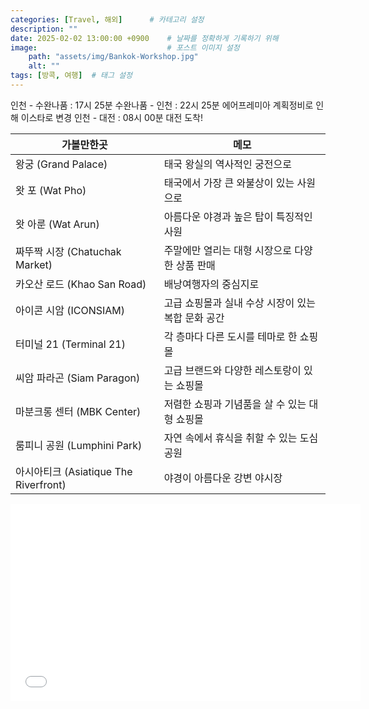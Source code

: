 ```yaml
---
categories: [Travel, 해외]      # 카테고리 설정
description: ""
date: 2025-02-02 13:00:00 +0900    # 날짜를 정확하게 기록하기 위해
image:                             # 포스트 이미지 설정
    path: "assets/img/Bankok-Workshop.jpg"
    alt: ""
tags: [방콕, 여행]  # 태그 설정
---
```


인천 - 수완나품 : 17시 25분
수완나품 - 인천 : 22시 25분
    에어프레미아 계획정비로 인해 이스타로 변경
인천 - 대전 : 08시 00분
대전 도착!

| 가볼만한곳                            | 메모                                               |
| ------------------------------------- | -------------------------------------------------- |
| 왕궁 (Grand Palace)                   | 태국 왕실의 역사적인 궁전으로                      |
| 왓 포 (Wat Pho)                       | 태국에서 가장 큰 와불상이 있는 사원으로            |
| 왓 아룬 (Wat Arun)                    | 아름다운 야경과 높은 탑이 특징적인 사원            |
| 짜뚜짝 시장 (Chatuchak Market)        | 주말에만 열리는 대형 시장으로 다양한 상품 판매     |
| 카오산 로드 (Khao San Road)           | 배낭여행자의 중심지로                              |
| 아이콘 시암 (ICONSIAM)                | 고급 쇼핑몰과 실내 수상 시장이 있는 복합 문화 공간 |
| 터미널 21 (Terminal 21)               | 각 층마다 다른 도시를 테마로 한 쇼핑몰             |
| 씨암 파라곤 (Siam Paragon)            | 고급 브랜드와 다양한 레스토랑이 있는 쇼핑몰        |
| 마분크롱 센터 (MBK Center)            | 저렴한 쇼핑과 기념품을 살 수 있는 대형 쇼핑몰      |
| 룸피니 공원 (Lumphini Park)           | 자연 속에서 휴식을 취할 수 있는 도심 공원          |
| 아시아티크 (Asiatique The Riverfront) | 야경이 아름다운 강변 야시장                        |


<iframe width="560" height="315" src="/assets/html/bankok-tourlist.html" frameborder="0" allowfullscreen></iframe>

